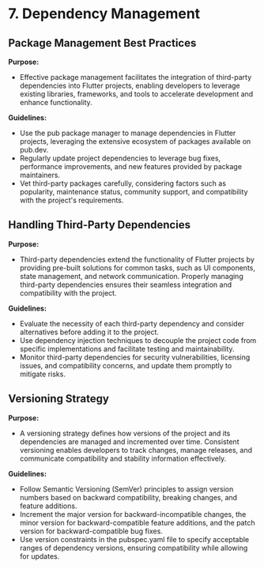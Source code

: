 # 7. Dependency Management

## Package Management Best Practices

**Purpose:**

- Effective package management facilitates the integration of third-party dependencies into Flutter projects, enabling developers to leverage existing libraries, frameworks, and tools to accelerate development and enhance functionality.

**Guidelines:**

- Use the pub package manager to manage dependencies in Flutter projects, leveraging the extensive ecosystem of packages available on pub.dev.
- Regularly update project dependencies to leverage bug fixes, performance improvements, and new features provided by package maintainers.
- Vet third-party packages carefully, considering factors such as popularity, maintenance status, community support, and compatibility with the project's requirements.

## Handling Third-Party Dependencies

**Purpose:**

- Third-party dependencies extend the functionality of Flutter projects by providing pre-built solutions for common tasks, such as UI components, state management, and network communication. Properly managing third-party dependencies ensures their seamless integration and compatibility with the project.

**Guidelines:**

- Evaluate the necessity of each third-party dependency and consider alternatives before adding it to the project.
- Use dependency injection techniques to decouple the project code from specific implementations and facilitate testing and maintainability.
- Monitor third-party dependencies for security vulnerabilities, licensing issues, and compatibility concerns, and update them promptly to mitigate risks.

## Versioning Strategy

**Purpose:**

- A versioning strategy defines how versions of the project and its dependencies are managed and incremented over time. Consistent versioning enables developers to track changes, manage releases, and communicate compatibility and stability information effectively.

**Guidelines:**

- Follow Semantic Versioning (SemVer) principles to assign version numbers based on backward compatibility, breaking changes, and feature additions.
- Increment the major version for backward-incompatible changes, the minor version for backward-compatible feature additions, and the patch version for backward-compatible bug fixes.
- Use version constraints in the pubspec.yaml file to specify acceptable ranges of dependency versions, ensuring compatibility while allowing for updates.
